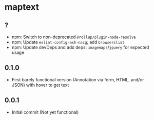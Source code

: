 # maptext

## ?

- npm: Switch to non-deprecated `@rollup/plugin-node-resolve`
- npm: Update `eslint-config-ash-nazg`; add `browserslist`
- npm: Update devDeps and add deps: `imagemaps`/`jquery` for expected usage

## 0.1.0

- First barely functional version (Annotation via form, HTML, and/or JSON)
    with hover to get text

## 0.0.1

- Initial commit (Not yet functional)
